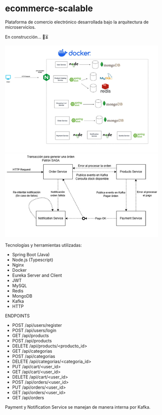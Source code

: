# ecommerce-scalable
Plataforma de comercio electrónico desarrollada bajo la arquitectura de microservicios.

En construcción... 🚀⏳

![Arquitectura del sistema](imagenes/arquitectura.jpg)
![Transacción crear órden asincronica (con estado pendiente)](imagenes/orden_asincronica.jpg)

Tecnologías y herramientas utilizadas:
- Spring Boot (Java)
- Node.js (Typescript)
- Nginx
- Docker
- Eureka Server and Client
- JWT
- MySQL
- Redis
- MongoDB
- Kafka
- HTTP

ENDPOINTS
- POST /api/users/register
- POST /api/users/login
- GET /api/products
- POST /api/products
- DELETE /api/products/<producto_id>
- GET /api/categorias
- POST /api/categorias
- DELETE /api/categorias/<categoria_id>
- PUT /api/cart/<user_id>
- GET /api/cart/<user_id>
- DELETE /api/cart/<user_id>
- POST /api/orders/<user_id>
- PUT /api/orders/<user_id>
- GET /api/orders/<user_id>
- GET /api/orders
  
Payment y Notification Service se manejan de manera interna por Kafka.

